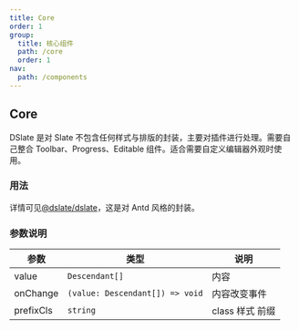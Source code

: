 ```yaml
---
title: Core
order: 1
group:
  title: 核心组件
  path: /core
  order: 1
nav:
  path: /components
---
```


## Core

DSlate 是对 Slate 不包含任何样式与排版的封装，主要对插件进行处理。需要自己整合 Toolbar、Progress、Editable 组件。适合需要自定义编辑器外观时使用。

### 用法

详情可见[@dslate/dslate](https://github.com/rojer95/dslate/blob/master/packages/dslate/src/components/DSlate/index.tsx)，这是对 Antd 风格的封装。

### 参数说明

| 参数      | 类型                            | 说明            |
| --------- | ------------------------------- | --------------- |
| value     | `Descendant[]`                  | 内容            |
| onChange  | `(value: Descendant[]) => void` | 内容改变事件    |
| prefixCls | `string`                        | class 样式 前缀 |
